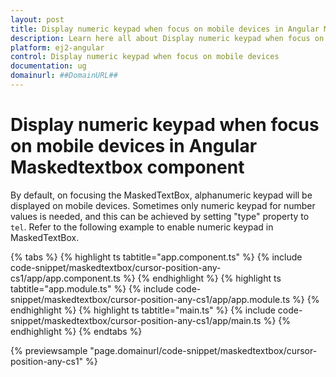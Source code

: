 ```yaml
---
layout: post
title: Display numeric keypad when focus on mobile devices in Angular Maskedtextbox component | Syncfusion
description: Learn here all about Display numeric keypad when focus on mobile devices in Syncfusion Angular Maskedtextbox component of Syncfusion Essential JS 2 and more.
platform: ej2-angular
control: Display numeric keypad when focus on mobile devices 
documentation: ug
domainurl: ##DomainURL##
---
```


# Display numeric keypad when focus on mobile devices in Angular Maskedtextbox component

By default, on focusing the MaskedTextBox, alphanumeric keypad will be displayed on mobile devices. Sometimes only numeric keypad for number values is needed, and this can be achieved by setting "type" property to `tel`.
Refer to the following example to enable numeric keypad in MaskedTextBox.

{% tabs %}
{% highlight ts tabtitle="app.component.ts" %}
{% include code-snippet/maskedtextbox/cursor-position-any-cs1/app/app.component.ts %}
{% endhighlight %}
{% highlight ts tabtitle="app.module.ts" %}
{% include code-snippet/maskedtextbox/cursor-position-any-cs1/app/app.module.ts %}
{% endhighlight %}
{% highlight ts tabtitle="main.ts" %}
{% include code-snippet/maskedtextbox/cursor-position-any-cs1/app/main.ts %}
{% endhighlight %}
{% endtabs %}
  
{% previewsample "page.domainurl/code-snippet/maskedtextbox/cursor-position-any-cs1" %}